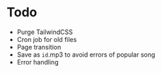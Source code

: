 # Todo

- Purge TailwindCSS
- Cron job for old files
- Page transition
- Save as `id`.mp3 to avoid errors of popular song
- Error handling
